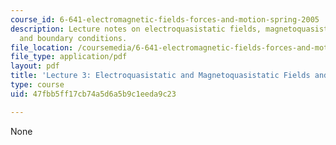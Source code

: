 ```yaml
---
course_id: 6-641-electromagnetic-fields-forces-and-motion-spring-2005
description: Lecture notes on electroquasistatic fields, magnetoquasistatic fields,
  and boundary conditions.
file_location: /coursemedia/6-641-electromagnetic-fields-forces-and-motion-spring-2005/47fbb5ff17cb74a5d6a5b9c1eeda9c23_lecture3.pdf
file_type: application/pdf
layout: pdf
title: 'Lecture 3: Electroquasistatic and Magnetoquasistatic Fields and Boundary Conditions'
type: course
uid: 47fbb5ff17cb74a5d6a5b9c1eeda9c23

---
```

None
